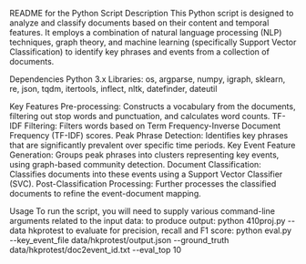README for the Python Script
Description
This Python script is designed to analyze and classify documents based on their content and temporal features. It employs a combination of natural language processing (NLP) techniques, graph theory, and machine learning (specifically Support Vector Classification) to identify key phrases and events from a collection of documents.

Dependencies
Python 3.x
Libraries: os, argparse, numpy, igraph, sklearn, re, json, tqdm, itertools, inflect, nltk, datefinder, dateutil

Key Features
Pre-processing: Constructs a vocabulary from the documents, filtering out stop words and punctuation, and calculates word counts.
TF-IDF Filtering: Filters words based on Term Frequency-Inverse Document Frequency (TF-IDF) scores.
Peak Phrase Detection: Identifies key phrases that are significantly prevalent over specific time periods.
Key Event Feature Generation: Groups peak phrases into clusters representing key events, using graph-based community detection.
Document Classification: Classifies documents into these events using a Support Vector Classifier (SVC).
Post-Classification Processing: Further processes the classified documents to refine the event-document mapping.

Usage
To run the script, you will need to supply various command-line arguments related to the input data:
to produce output: python 410proj.py --data hkprotest
to evaluate for precision, recall and F1 score: python eval.py     --key_event_file data/hkprotest/output.json     --ground_truth data/hkprotest/doc2event_id.txt     --eval_top 10
